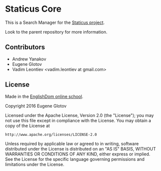 # Staticus Core

This is a Search Manager for the [Staticus project](https://github.com/KIVagant/staticus).

Look to the parent repository for more information.

## Contributors

- Andrew Yanakov <ayanakov at englishdom.com>
- Eugene Glotov <kivagant at gmail.com>
- Vadim Leontiev <vadim.leontiev at gmail.com>

## License

Made in the [EnglishDom online school](http://www.myenglishdom.com/).

Copyright 2016 Eugene Glotov <kivagant at gmail.com>

Licensed under the Apache License, Version 2.0 (the "License");
you may not use this file except in compliance with the License.
You may obtain a copy of the License at

    http://www.apache.org/licenses/LICENSE-2.0

Unless required by applicable law or agreed to in writing, software
distributed under the License is distributed on an "AS IS" BASIS,
WITHOUT WARRANTIES OR CONDITIONS OF ANY KIND, either express or implied.
See the License for the specific language governing permissions and
limitations under the License.